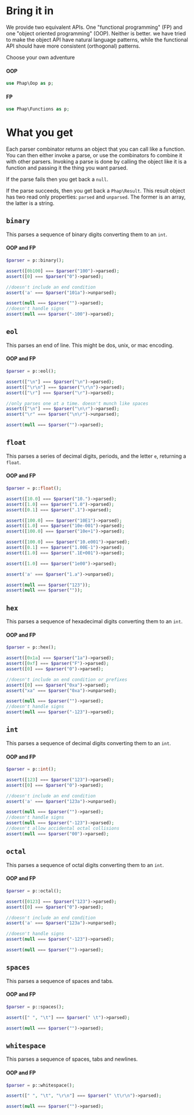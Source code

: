 # Bring it in

We provide two equivalent APIs. One "functional programming" (FP) and one "object oriented programming" (OOP). Neither is better. we have tried to make the object API have natural language patterns, while the functional API should have more consistent (orthogonal) patterns.

Choose your own adventure

#### OOP

```php
use Phap\Oop as p;
```

#### FP

```php
use Phap\Functions as p;
```

# What you get

Each parser combinator returns an object that you can call like a function. You can then either invoke a parse, or use the combinators fo combine it with other parsers. Invoking a parse is done by calling the object like it is a function and passing it the thing you want parsed.

If the parse fails then you get back a `null`.

If the parse succeeds, then you get back a `Phap\Result`. This result object has two read only properties: `parsed` and `unparsed`. The former is an array, the latter is a string.

## `binary`

This parses a sequence of binary digits converting them to an `int`.

#### OOP and FP

```php
$parser = p::binary();

assert([0b100] === $parser("100")->parsed);
assert([0] === $parser("0")->parsed);

//doesn't include an end condition
assert('a' === $parser("101a")->unparsed);

assert(null === $parser("")->parsed);
//doesn't handle signs
assert(null === $parser("-100")->parsed);
```

## `eol`

This parses an end of line. This might be dos, unix, or mac encoding.

#### OOP and FP

```php
$parser = p::eol();

assert(["\n"] === $parser("\n")->parsed);
assert(["\r\n"] === $parser("\r\n")->parsed);
assert(["\r"] === $parser("\r")->parsed);

//only parses one at a time. doesn't munch like spaces
assert(["\n"] === $parser("\n\r")->parsed);
assert("\r" === $parser("\n\r")->unparsed);

assert(null === $parser("")->parsed);
```

## `float`

This parses a series of decimal digits, periods, and the letter `e`, returning a `float`.

#### OOP and FP

```php
$parser = p::float();

assert([10.0] === $parser("10.")->parsed);
assert([1.0] === $parser("1.0")->parsed);
assert([0.1] === $parser(".1")->parsed);

assert([100.0] === $parser("10E1")->parsed);
assert([1.0] === $parser("10e-001")->parsed);
assert([100.0] === $parser("10e+1")->parsed);

assert([100.0] === $parser("10.e001")->parsed);
assert([0.1] === $parser("1.00E-1")->parsed);
assert([1.0] === $parser(".1E+001")->parsed);

assert([1.0] === $parser("1e00")->parsed);

assert('a' === $parser("1.a")->unparsed);

assert(null === $parser("123"));
assert(null === $parser(""));
```

## `hex`

This parses a sequence of hexadecimal digits converting them to an `int`.

#### OOP and FP

```php
$parser = p::hex();

assert([0x1a] === $parser("1a")->parsed);
assert([0xf] === $parser("F")->parsed);
assert([0] === $parser("0")->parsed);

//doesn't include an end condition or prefixes
assert([0] === $parser("0xa")->parsed);
assert("xa" === $parser("0xa")->unparsed);

assert(null === $parser("")->parsed);
//doesn't handle signs
assert(null === $parser("-123")->parsed);
```

## `int`

This parses a sequence of decimal digits converting them to an `int`.

#### OOP and FP

```php
$parser = p::int();

assert([123] === $parser("123")->parsed);
assert([0] === $parser("0")->parsed);

//doesn't include an end condition
assert('a' === $parser("123a")->unparsed);

assert(null === $parser("")->parsed);
//doesn't handle signs
assert(null === $parser("-123")->parsed);
//doesn't allow accidental octal collisions
assert(null === $parser("00")->parsed);
```

## `octal`

This parses a sequence of octal digits converting them to an `int`.

#### OOP and FP

```php
$parser = p::octal();

assert([0123] === $parser("123")->parsed);
assert([0] === $parser("0")->parsed);

//doesn't include an end condition
assert('a' === $parser("123a")->unparsed);

//doesn't handle signs
assert(null === $parser("-123")->parsed);

assert(null === $parser("")->parsed);
```

## `spaces`

This parses a sequence of spaces and tabs.

#### OOP and FP

```php
$parser = p::spaces();

assert([" ", "\t"] === $parser(" \t")->parsed);

assert(null === $parser("")->parsed);
```

## `whitespace`

This parses a sequence of spaces, tabs and newlines.

#### OOP and FP

```php
$parser = p::whitespace();

assert([" ", "\t", "\r\n"] === $parser(" \t\r\n")->parsed);

assert(null === $parser("")->parsed);
```
